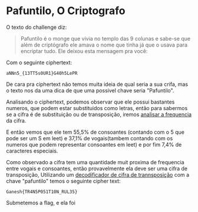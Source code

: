 # Pafuntilo, O Criptografo
O texto do challenge diz:
>Pafuntilo é o monge que vivia no templo das 9 colunas e sabe-se que além de criptógrafo ele amava o nome que tinha já que o usava para encriptar tudo. Ele deixou esta mensagem pra você:

Com o seguinte ciphertext:
```
aNNn5_{13TT5s0UR1}G40h5LePR
```
De cara pra ciphertext não temos muita ideia de qual seria a sua crifa, mas o texto nos da uma dica de que uma possivel chave seria "Pafuntilo".

Analisando o ciphertext, podemos observar que ele possui bastantes numeros, que podem estar substituidos como letras, então para sabermos se a cifra é de substituição ou de transposição, iremos [analisar a frequencia](https://www.dcode.fr/frequency-analysis) da cifra.

E então vemos que ele tem 55,5% de consoantes (contando com o 5 que pode ser um S em leet) e 37,1% de vogais(tambem contando com os numeros que podem representar consoantes em leet) e por fim 7,4% de caracteres especiais.

Como observado a cifra tem uma quantidade muit proxima de frequencia entre vogais e consoantes, então provavelmente ela deve ser uma cifra de transposição, Utilizando um [decodificador de cifra de trannsposição](https://www.dcode.fr/transposition-cipher) com a chave "pafuntilo" temos o seguinte cipher text:
```
Ganesh{TR4N5P051T10N_RUL35}
```
Submetemos a flag, e ela foi